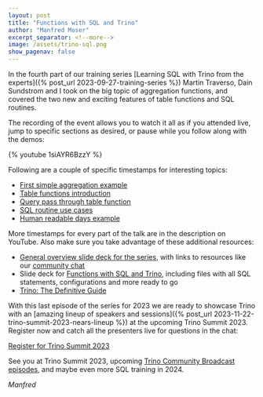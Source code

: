 ```yaml
---
layout: post
title: "Functions with SQL and Trino"
author: "Manfred Moser"
excerpt_separator: <!--more-->
image: /assets/trino-sql.png
show_pagenav: false
---
```


In the fourth part of our training series [Learning SQL with Trino from the
experts]({% post_url 2023-09-27-training-series %}) Martin Traverso, Dain
Sundstrom and I took on the big topic of aggregation functions, and covered the
two new and exciting features of table functions and SQL routines.

<!--more-->

The recording of the event allows you to watch it all as if you attended live,
jump to specific sections as desired, or pause while you follow along with the
demos:

{% youtube 1siAYR6BzzY %}

Following are a couple of specific timestamps for interesting topics:

* [First simple aggregation example](https://www.youtube.com/watch?v=1siAYR6BzzY&t=582)
* [Table functions introduction](https://www.youtube.com/watch?v=1siAYR6BzzY&t=2384)
* [Query pass through table function](https://www.youtube.com/watch?v=1siAYR6BzzY&t=3093)
* [SQL routine use cases](https://www.youtube.com/watch?v=1siAYR6BzzY&t=3442)
* [Human readable days example](https://www.youtube.com/watch?v=1siAYR6BzzY&t=4355)

More timestamps for every part of the talk are in the description on
YouTube. Also make sure you take advantage of these additional resources:

* [General overview slide deck for the
  series]({{site.baserurl}}/assets/blog/sql-training-series-starburst-2023.pdf),
  with links to resources like our [community
  chat]({{site.baserurl}}/slack.html)
* Slide deck for [Functions with SQL and
  Trino](https://trinodb.github.io/presentations/presentations/sql-functions/index.html),
  including files with all SQL statements, configurations and more ready to go
* [Trino: The Definitive Guide]({{site.baserurl}}/trino-the-definitive-guide.html)

With this last episode of the series for 2023 we are ready to showcase Trino
with an [amazing lineup of speakers and sessions]({% post_url
2023-11-22-trino-summit-2023-nears-lineup %}) at the upcoming Trino Summit 2023.
Register now and catch all the presenters live for questions in the chat:

<div class="card-deck spacer-30">
    <a class="btn btn-pink" href="https://www.starburst.io/info/trino-training-series/?utm_source=trino&utm_medium=website&utm_campaign=Global-FY24-Trino-Training-Series&utm_content=1">
        Register for Trino Summit 2023
    </a>
</div>
<div class="spacer-30"></div>

See you at Trino Summit 2023, upcoming [Trino Community Broadcast
episodes]({{site.baserurl}}/broadcast/index.html), and maybe even more SQL
training in 2024.

*Manfred*
